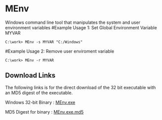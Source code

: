 # MEnv
Windows command line tool that manipulates the system and user environment variables
#Example Usage 1:  Set Global Environment Variable MYVAR

```
C:\work> MEnv -s MYVAR "C:/Windows"
```

#Example Usage 2:  Remove user enviroment variable

```
C:\work> MEnv -r MYVAR
```


## Download Links 

The following links is for the direct download of the 32 bit executable with
an MD5 digest of the executable.

Windows 32-bit Binary : [MEnv.exe](bin/MEnv.exe)

MD5 Digest for binary : [MEnv.exe.md5](bin/MEnv.exe.md5)


